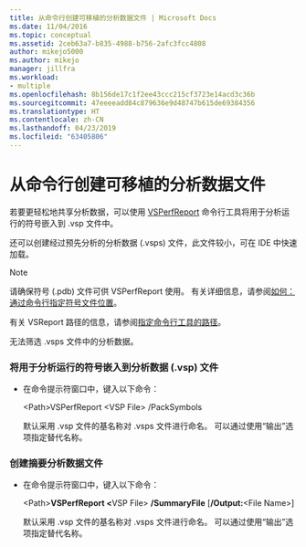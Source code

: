 ```yaml
---
title: 从命令行创建可移植的分析数据文件 | Microsoft Docs
ms.date: 11/04/2016
ms.topic: conceptual
ms.assetid: 2ceb63a7-b835-4988-b756-2afc3fcc4808
author: mikejo5000
ms.author: mikejo
manager: jillfra
ms.workload:
- multiple
ms.openlocfilehash: 8b156de17c1f2ee43ccc215cf3723e14acd3c36b
ms.sourcegitcommit: 47eeeeadd84c879636e9d48747b615de69384356
ms.translationtype: HT
ms.contentlocale: zh-CN
ms.lasthandoff: 04/23/2019
ms.locfileid: "63405806"
---
```

# <a name="create-portable-profiling-data-files-from-the-command-line"></a>从命令行创建可移植的分析数据文件
若要更轻松地共享分析数据，可以使用 [VSPerfReport](../profiling/vsperfreport.md) 命令行工具将用于分析运行的符号嵌入到 .vsp 文件中。

 还可以创建经过预先分析的分析数据 (.vsps) 文件，此文件较小，可在 IDE 中快速加载。

> [!NOTE]
> 请确保符号 (.pdb) 文件可供 VSPerfReport 使用。 有关详细信息，请参阅[如何：通过命令行指定符号文件位置](../profiling/how-to-specify-symbol-file-locations-from-the-command-line.md)。
>
> 有关 VSReport 路径的信息，请参阅[指定命令行工具的路径](../profiling/specifying-the-path-to-profiling-tools-command-line-tools.md)。
>
> 无法筛选 .vsps 文件中的分析数据。

### <a name="to-embed-the-symbols-for-a-profiling-run-into-a-profiling-data-vsp-file"></a>将用于分析运行的符号嵌入到分析数据 (.vsp) 文件

- 在命令提示符窗口中，键入以下命令：

   \<Path>VSPerfReport \<VSP File> /PackSymbols

   默认采用 .vsp 文件的基名称对 .vsps 文件进行命名。 可以通过使用“输出”选项指定替代名称。

### <a name="to-create-a-summary-profiling-data-file"></a>创建摘要分析数据文件

- 在命令提示符窗口中，键入以下命令：

   \<Path><strong>VSPerfReport \<</strong>VSP File> **/SummaryFile** [**/Output:**\<File Name>]

   默认采用 .vsp 文件的基名称对 .vsps 文件进行命名。 可以通过使用“输出”选项指定替代名称。